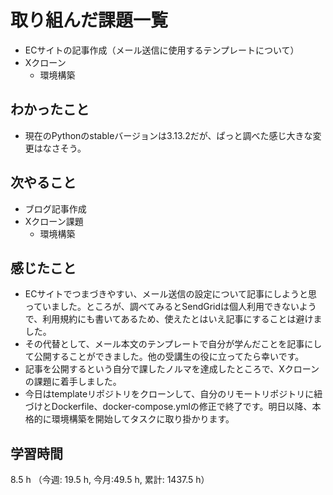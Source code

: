 # 取り組んだ課題一覧
- ECサイトの記事作成（メール送信に使用するテンプレートについて）
- Xクローン
    - 環境構築

## わかったこと
- 現在のPythonのstableバージョンは3.13.2だが、ぱっと調べた感じ大きな変更はなさそう。    

## 次やること
- ブログ記事作成
- Xクローン課題
    - 環境構築

## 感じたこと
- ECサイトでつまづきやすい、メール送信の設定について記事にしようと思っていました。ところが、調べてみるとSendGridは個人利用できないようで、利用規約にも書いてあるため、使えたとはいえ記事にすることは避けました。
- その代替として、メール本文のテンプレートで自分が学んだことを記事にして公開することができました。他の受講生の役に立ってたら幸いです。
- 記事を公開するという自分で課したノルマを達成したところで、Xクローンの課題に着手しました。
- 今日はtemplateリポジトリをクローンして、自分のリモートリポジトリに紐づけとDockerfile、docker-compose.ymlの修正で終了です。明日以降、本格的に環境構築を開始してタスクに取り掛かります。            

## 学習時間
8.5 h （今週: 19.5 h, 今月:49.5 h, 累計: 1437.5 h）